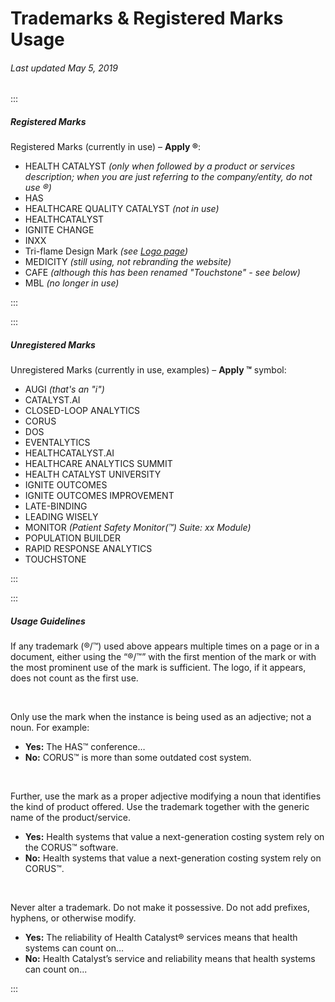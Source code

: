 # Trademarks & Registered Marks Usage

###### Last updated May 5, 2019

:::

##### Registered Marks

Registered Marks (currently in use) – **Apply ®**:

- HEALTH CATALYST *(only when followed by a product or services description; when you are just referring to the company/entity, do not use ®)*
- HAS
- HEALTHCARE QUALITY CATALYST *(not in use)*
- HEALTHCATALYST
- IGNITE CHANGE
- INXX
- Tri-flame Design Mark *(see [Logo page](https://cashmere.healthcatalyst.net/styles/logo))*
- MEDICITY *(still using, not rebranding the website)*
- CAFE *(although this has been renamed "Touchstone" - see below)*
- MBL *(no longer in use)*

:::

:::

##### Unregistered Marks

Unregistered Marks (currently in use, examples) – **Apply ™** symbol:

- AUGI *(that's an "i")*
- CATALYST.AI
- CLOSED-LOOP ANALYTICS
- CORUS
- DOS
- EVENTALYTICS
- HEALTHCATALYST.AI
- HEALTHCARE ANALYTICS SUMMIT
- HEALTH CATALYST UNIVERSITY
- IGNITE OUTCOMES
- IGNITE OUTCOMES IMPROVEMENT
- LATE-BINDING
- LEADING WISELY
- MONITOR *(Patient Safety Monitor(™) Suite: xx Module)*
- POPULATION BUILDER
- RAPID RESPONSE ANALYTICS
- TOUCHSTONE

:::

:::

##### Usage Guidelines

If any trademark (®/™) used above appears multiple times on a page or in a document, either using the “®/™” with the first mention of the mark or with the most prominent use of the mark is sufficient. The logo, if it appears, does not count as the first use.

&nbsp;

Only use the mark when the instance is being used as an adjective; not a noun. For example:

- **Yes:** The HAS™ conference…
- **No:** CORUS™ is more than some outdated cost system.

&nbsp;

Further, use the mark as a proper adjective modifying a noun that identifies the kind of product offered. Use the trademark together with the generic name of the product/service.

- **Yes:** Health systems that value a next-generation costing system rely on the CORUS™ software.
- **No:** Health systems that value a next-generation costing system rely on CORUS™.

&nbsp;

Never alter a trademark. Do not make it possessive. Do not add prefixes, hyphens, or otherwise modify.

- **Yes:** The reliability of Health Catalyst® services means that health systems can count on…
- **No:** Health Catalyst’s service and reliability means that health systems can count on...

:::
